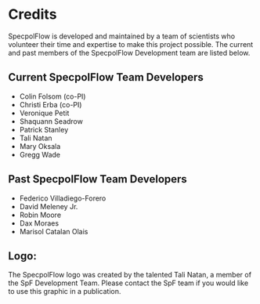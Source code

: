# Credits
SpecpolFlow is developed and maintained by a team of scientists who volunteer their time and expertise to make this project possible.
The current and past members of the SpecpolFlow Development team are listed below.

## Current SpecpolFlow Team Developers
* Colin Folsom (co-PI)
* Christi Erba (co-PI)
* Veronique Petit
* Shaquann Seadrow
* Patrick Stanley
* Tali Natan
* Mary Oksala
* Gregg Wade

## Past SpecpolFlow Team Developers
* Federico Villadiego-Forero
* David Meleney Jr.
* Robin Moore
* Dax Moraes
* Marisol Catalan Olais

## Logo:
The SpecpolFlow logo was created by the talented Tali Natan, a member of the SpF Development Team. Please contact the SpF team if you would like to use this graphic in a publication. 
